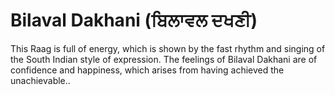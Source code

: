 # Bilaval Dakhani (ਬਿਲਾਵਲ ਦਖਣੀ)

This Raag is full of energy, which is shown by the fast rhythm and singing of the South Indian style of expression. The feelings of Bilaval Dakhani are of confidence and happiness, which arises from having achieved the unachievable..